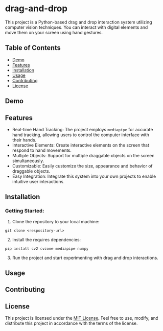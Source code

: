 # drag-and-drop
This project is a Python-based drag and drop interaction system utilizing computer vision techniques. You can interact with digital elements and move them on your screen using hand gestures.

## Table of Contents

- [Demo](#demo)
- [Features](#features)
- [Installation](#installation)
- [Usage](#usage)
- [Contributing](#contributing)
- [License](#license)

## Demo

## Features
- Real-time Hand Tracking: The project employs `mediapipe` for accurate hand tracking, allowing users to control the computer interface with their hands.
- Interactive Elements: Create interactive elements on the screen that respond to hand movements.
- Multiple Objects: Support for multiple draggable objects on the screen simultaneously.
- Customizable: Easily customize the size, appearance and behavior of draggable objects.
- Easy Integration: Integrate this system into your own projects to enable intuitive user interactions.

## Installation
### Getting Started:

1. Clone the repository to your local machine:
``` 
git clone <respository-url>
```
2. Install the requires dependencies:
```
pip install cv2 cvzone mediapipe numpy
```
3. Run the project and start experimenting with drag and drop interactions.

## Usage
## Contributing
## License
This project is licensed under the [MIT License](https://github.com/leogzz0/drag-and-drop/blob/main/LICENSE.md). Feel free to use, modify, and distribute this project in accordance with the terms of the license.
